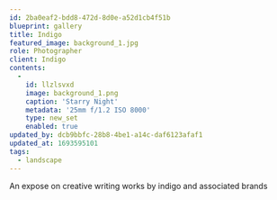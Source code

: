 ```yaml
---
id: 2ba0eaf2-bdd8-472d-8d0e-a52d1cb4f51b
blueprint: gallery
title: Indigo
featured_image: background_1.jpg
role: Photographer
client: Indigo
contents:
  -
    id: llzlsvxd
    image: background_1.png
    caption: 'Starry Night'
    metadata: '25mm f/1.2 ISO 8000'
    type: new_set
    enabled: true
updated_by: dcb9bbfc-28b8-4be1-a14c-daf6123afaf1
updated_at: 1693595101
tags:
  - landscape
---
```

An expose on creative writing works by indigo and associated brands